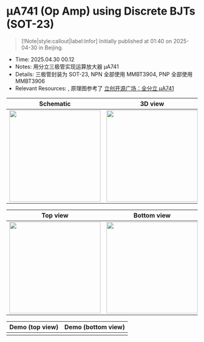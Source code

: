 # μA741 (Op Amp) using Discrete BJTs (SOT-23)

> [!Note|style:callout|label:Infor]
> Initially published at 01:40 on 2025-04-30 in Beijing.

- Time: 2025.04.30 00.12
- Notes: 用分立三极管实现运算放大器 μA741
- Details: 三极管封装为 SOT-23, NPN 全部使用 MMBT3904, PNP 全部使用 MMBT3906
- Relevant Resources: , 原理图参考了 [立创开源广场：全分立 μA741](https://oshwhub.com/eda_xrjwnnux/quan-fen-li-a741) 


<div class='center'>

| Schematic | 3D view | 
|:-:|:-:|
 |<div class="center"><img height=240px src="https://imagebank-0.oss-cn-beijing.aliyuncs.com/VS-PicGo/2025-05-06-01-35-25_μA741 using Discrete BJTs (SOT-23).png"/></div>|<div class="center"><img height=240px src="https://imagebank-0.oss-cn-beijing.aliyuncs.com/VS-PicGo/2025-05-06-01-32-17_μA741 using Discrete BJTs (SOT-23).png"/></div>|

</div>

<div class='center'>

| Top view | Bottom view | 
|:-:|:-:|
 | <div class="center"><img height=240px src="https://imagebank-0.oss-cn-beijing.aliyuncs.com/VS-PicGo/2025-05-06-01-31-33_μA741 using Discrete BJTs (SOT-23).png"/></div> | <div class="center"><img height=240px src="https://imagebank-0.oss-cn-beijing.aliyuncs.com/VS-PicGo/2025-05-06-01-31-48_μA741 using Discrete BJTs (SOT-23).png"/></div> |
</div>

<div class='center'>

| Demo (top view)| Demo (bottom view) | 
|:-:|:-:|
 |  |  |
</div>